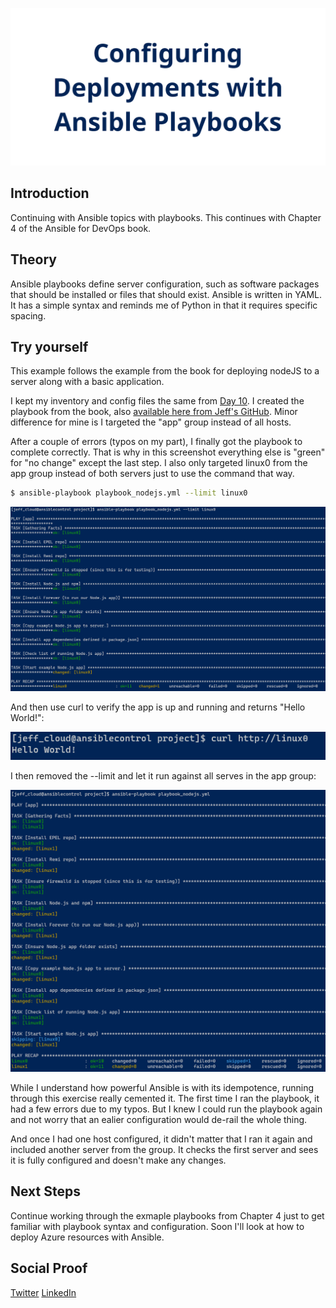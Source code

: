 ![banner](./img/banner.png)

## Introduction

Continuing with Ansible topics with playbooks. This continues with Chapter 4 of the Ansible for DevOps book.

## Theory

Ansible playbooks define server configuration, such as software packages that should be installed or files that should exist. Ansible is written in YAML. It has a simple syntax and reminds me of Python in that it requires specific spacing.

## Try yourself

This example follows the example from the book for deploying nodeJS to a server along with a basic application.

I kept my inventory and config files the same from [Day 10](..\010\README.MD). I created the playbook from the book, also [available here from Jeff's GitHub](https://github.com/geerlingguy/ansible-for-devops/blob/master/nodejs/provisioning/playbook.yml). Minor difference for mine is I targeted the "app" group instead of all hosts.

After a couple of errors (typos on my part), I finally got the playbook to complete correctly. That is why in this screenshot everything else is "green" for "no change" except the last step. I also only targeted linux0 from the app group instead of both servers just to use the command that way.

```bash
$ ansible-playbook playbook_nodejs.yml --limit linux0
```

![Success run of playbook](./img/playbooklimitsuccess.png)

And then use curl to verify the app is up and running and returns "Hello World!":

![Web app response](./img/curlresults.png)

I then removed the --limit and let it run against all serves in the app group:

![Running against full group](./img/playbooknodejs.png)

While I understand how powerful Ansible is with its idempotence, running through this exercise really cemented it. The first time I ran the playbook, it had a few errors due to my typos. But I knew I could run the playbook again and not worry that an ealier configuration would de-rail the whole thing.

And once I had one host configured, it didn't matter that I ran it again and included another server from the group. It checks the first server and sees it is fully configured and doesn't make any changes.

## Next Steps

Continue working through the exmaple playbooks from Chapter 4 just to get familiar with playbook syntax and configuration. Soon I'll look at how to deploy Azure resources with Ansible.

## Social Proof

[Twitter](https://twitter.com/JeffWBrown/status/1304610987580899328?s=20)
[LinkedIn](lihttps://www.linkedin.com/posts/jeffwaynebrown_jeffbrowntech100daysofcloud-activity-6710376845721796608-wnCSnk)
